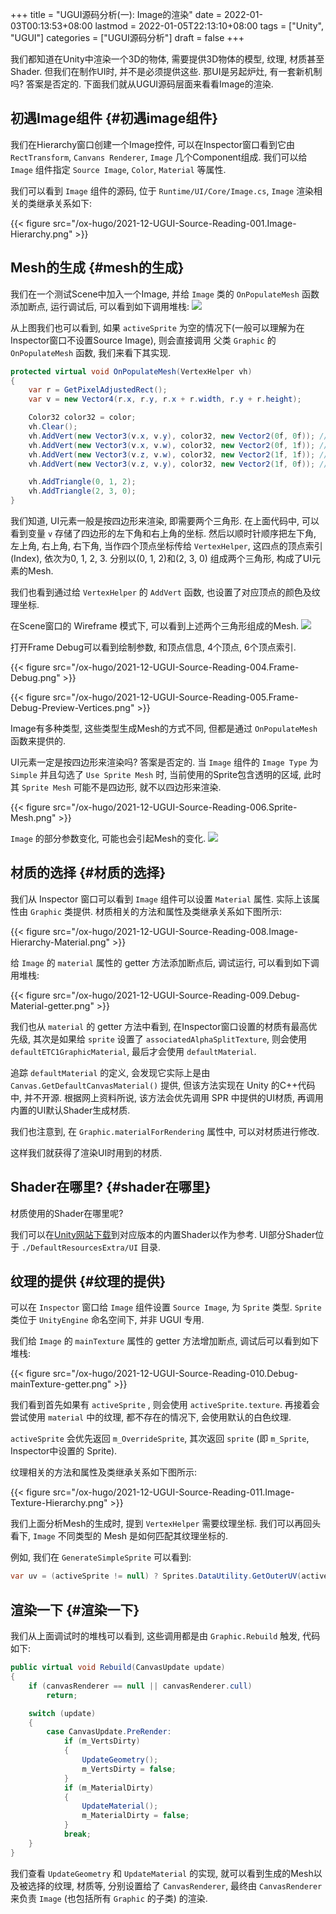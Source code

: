+++
title = "UGUI源码分析(一): Image的渲染"
date = 2022-01-03T00:13:53+08:00
lastmod = 2022-01-05T22:13:10+08:00
tags = ["Unity", "UGUI"]
categories = ["UGUI源码分析"]
draft = false
+++

我们都知道在Unity中渲染一个3D的物体, 需要提供3D物体的模型, 纹理, 材质甚至Shader. 但我们在制作UI时, 并不是必须提供这些.
那UI是另起炉灶, 有一套新机制吗? 答案是否定的. 下面我们就从UGUI源码层面来看看Image的渲染.

<!--more-->


## 初遇Image组件 {#初遇image组件}

我们在Hierarchy窗口创建一个Image控件, 可以在Inspector窗口看到它由 `RectTransform`, `Canvans Renderer`, `Image` 几个Component组成.
我们可以给 `Image` 组件指定 `Source Image`, `Color`, `Material` 等属性.

我们可以看到 `Image` 组件的源码, 位于 `Runtime/UI/Core/Image.cs`, `Image` 渲染相关的类继承关系如下:


{{< figure src="/ox-hugo/2021-12-UGUI-Source-Reading-001.Image-Hierarchy.png" >}}


## Mesh的生成 {#mesh的生成}

我们在一个测试Scene中加入一个Image, 并给 `Image` 类的 `OnPopulateMesh` 函数添加断点, 运行调试后, 可以看到如下调用堆栈:
![](/ox-hugo/2021-12-UGUI-Source-Reading-002.Debug-OnPopulateMesh.png)

从上图我们也可以看到, 如果 `activeSprite` 为空的情况下(一般可以理解为在Inspector窗口不设置Source Image), 则会直接调用
父类 `Graphic` 的 `OnPopulateMesh` 函数, 我们来看下其实现.

```csharp
protected virtual void OnPopulateMesh(VertexHelper vh)
{
    var r = GetPixelAdjustedRect();
    var v = new Vector4(r.x, r.y, r.x + r.width, r.y + r.height);

    Color32 color32 = color;
    vh.Clear();
    vh.AddVert(new Vector3(v.x, v.y), color32, new Vector2(0f, 0f)); //左下
    vh.AddVert(new Vector3(v.x, v.w), color32, new Vector2(0f, 1f)); //左上
    vh.AddVert(new Vector3(v.z, v.w), color32, new Vector2(1f, 1f)); //右上
    vh.AddVert(new Vector3(v.z, v.y), color32, new Vector2(1f, 0f)); //右下

    vh.AddTriangle(0, 1, 2);
    vh.AddTriangle(2, 3, 0);
}

```

我们知道, UI元素一般是按四边形来渲染, 即需要两个三角形. 在上面代码中, 可以看到变量 `v` 存储了四边形的左下角和右上角的坐标.
然后以顺时针顺序把左下角, 左上角, 右上角, 右下角, 当作四个顶点坐标传给 `VertexHelper`, 这四点的顶点索引(Index), 依次为0, 1, 2, 3.
分别以(0, 1, 2)和(2, 3, 0) 组成两个三角形, 构成了UI元素的Mesh.

我们也看到通过给 `VertexHelper` 的 `AddVert` 函数, 也设置了对应顶点的颜色及纹理坐标.

在Scene窗口的 Wireframe 模式下, 可以看到上述两个三角形组成的Mesh.
![](/ox-hugo/2021-12-UGUI-Source-Reading-003.Scene-Wireframe.png)

打开Frame Debug可以看到绘制参数, 和顶点信息, 4个顶点, 6个顶点索引.

{{< figure src="/ox-hugo/2021-12-UGUI-Source-Reading-004.Frame-Debug.png" >}}

{{< figure src="/ox-hugo/2021-12-UGUI-Source-Reading-005.Frame-Debug-Preview-Vertices.png" >}}

Image有多种类型, 这些类型生成Mesh的方式不同, 但都是通过 `OnPopulateMesh` 函数来提供的.

UI元素一定是按四边形来渲染吗? 答案是否定的. 当 `Image` 组件的 `Image Type` 为 `Simple` 并且勾选了 `Use Sprite Mesh` 时,
当前使用的Sprite包含透明的区域, 此时其 `Sprite Mesh` 可能不是四边形, 就不以四边形来渲染.

{{< figure src="/ox-hugo/2021-12-UGUI-Source-Reading-006.Sprite-Mesh.png" >}}

`Image` 的部分参数变化, 可能也会引起Mesh的变化.
![](/ox-hugo/2021-12-UGUI-Source-Reading-007.Image-Mesh-Changed.png)


## 材质的选择 {#材质的选择}

我们从 Inspector 窗口可以看到 `Image` 组件可以设置 `Material` 属性. 实际上该属性由 `Graphic` 类提供.
材质相关的方法和属性及类继承关系如下图所示:


{{< figure src="/ox-hugo/2021-12-UGUI-Source-Reading-008.Image-Hierarchy-Material.png" >}}

给 `Image` 的 `material` 属性的 getter 方法添加断点后, 调试运行, 可以看到如下调用堆栈:

{{< figure src="/ox-hugo/2021-12-UGUI-Source-Reading-009.Debug-Material-getter.png" >}}

我们也从 `material` 的 getter 方法中看到, 在Inspector窗口设置的材质有最高优先级, 其次是如果给 `sprite` 设置了 `associatedAlphaSplitTexture`,
则会使用 `defaultETC1GraphicMaterial`, 最后才会使用 `defaultMaterial`.

追踪 `defaultMaterial` 的定义, 会发现它实际上是由 `Canvas.GetDefaultCanvasMaterial()` 提供,
但该方法实现在 Unity 的C++代码中, 并不开源. 根据网上资料所说, 该方法会优先调用 SPR 中提供的UI材质, 再调用内置的UI默认Shader生成材质.

我们也注意到, 在 `Graphic.materialForRendering` 属性中, 可以对材质进行修改.

这样我们就获得了渲染UI时用到的材质.


## Shader在哪里? {#shader在哪里}

材质使用的Shader在哪里呢?

我们可以在[Unity网站下载](https://unity3d.com/cn/get-unity/download/archive)到对应版本的内置Shader以作为参考. UI部分Shader位于 `./DefaultResourcesExtra/UI` 目录.


## 纹理的提供 {#纹理的提供}

可以在 `Inspector` 窗口给 `Image` 组件设置 `Source Image`, 为 `Sprite` 类型. `Sprite` 类位于 `UnityEngine` 命名空间下, 并非 UGUI 专用.

我们给 `Image` 的 `mainTexture` 属性的 getter 方法增加断点, 调试后可以看到如下堆栈:

{{< figure src="/ox-hugo/2021-12-UGUI-Source-Reading-010.Debug-mainTexture-getter.png" >}}

我们看到首先如果有 `activeSprite` , 则会使用 `activeSprite.texture`. 再接着会尝试使用 `material` 中的纹理, 都不存在的情况下, 会使用默认的白色纹理.

`activeSprite` 会优先返回 `m_OverrideSprite`, 其次返回 `sprite` (即 `m_Sprite`, Inspector中设置的 Sprite).

纹理相关的方法和属性及类继承关系如下图所示:


{{< figure src="/ox-hugo/2021-12-UGUI-Source-Reading-011.Image-Texture-Hierarchy.png" >}}

我们上面分析Mesh的生成时, 提到 `VertexHelper` 需要纹理坐标. 我们可以再回头看下, `Image` 不同类型的 Mesh
是如何匹配其纹理坐标的.

例如, 我们在 `GenerateSimpleSprite` 可以看到:

```csharp
var uv = (activeSprite != null) ? Sprites.DataUtility.GetOuterUV(activeSprite) : Vector4.zero;
```


## 渲染一下 {#渲染一下}

我们从上面调试时的堆栈可以看到, 这些调用都是由 `Graphic.Rebuild` 触发, 代码如下:

```csharp
public virtual void Rebuild(CanvasUpdate update)
{
    if (canvasRenderer == null || canvasRenderer.cull)
        return;

    switch (update)
    {
        case CanvasUpdate.PreRender:
            if (m_VertsDirty)
            {
                UpdateGeometry();
                m_VertsDirty = false;
            }
            if (m_MaterialDirty)
            {
                UpdateMaterial();
                m_MaterialDirty = false;
            }
            break;
    }
}
```

我们查看 `UpdateGeometry` 和 `UpdateMaterial` 的实现, 就可以看到生成的Mesh以及被选择的纹理, 材质等, 分别设置给了
`CanvasRenderer`, 最终由 `CanvasRenderer` 来负责 `Image` (也包括所有 `Graphic` 的子类) 的渲染.

